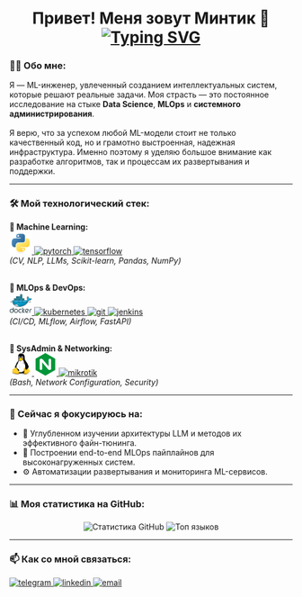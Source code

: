 <!-- Приветственный заголовок с гифкой/эмодзи -->
<h1 align="center">
  Привет! Меня зовут Минтик 🤖
  <a href="https://git.io/typing-svg"><img src="https://readme-typing-svg.herokuapp.com?font=Fira+Code&size=30&pause=1000&color=2CA5E0&center=true&vCenter=true&width=435&lines=Я+ML-инженер;...создаю+умные+системы;...люблю+новые+технологии+🤖" alt="Typing SVG" /></a>
</h1>

<!-- Секция "Обо мне" -->
<h3 align="left">👨‍💻 Обо мне:</h3>
<p align="left">
Я — ML-инженер, увлеченный созданием интеллектуальных систем, которые решают реальные задачи. Моя страсть — это постоянное исследование на стыке <b>Data Science</b>, <b>MLOps</b> и <b>системного администрирования</b>. 
<br><br>
Я верю, что за успехом любой ML-модели стоит не только качественный код, но и грамотно выстроенная, надежная инфраструктура. Именно поэтому я уделяю большое внимание как разработке алгоритмов, так и процессам их развертывания и поддержки.
</p>

---

<!-- Секция "Стек технологий" с иконками -->
<h3 align="left">🛠️ Мой технологический стек:</h3>
<p align="left">
  <!-- Блок Machine Learning -->
  <b>🔹 Machine Learning:</b>
  <br>
  <a href="https://www.python.org" target="_blank" rel="noreferrer"> <img src="https://raw.githubusercontent.com/devicons/devicon/master/icons/python/python-original.svg" alt="python" width="40" height="40"/> </a>
  <a href="https://pytorch.org/" target="_blank" rel="noreferrer"> <img src="https://www.vectorlogo.zone/logos/pytorch/pytorch-icon.svg" alt="pytorch" width="40" height="40"/> </a>
  <a href="https://www.tensorflow.org" target="_blank" rel="noreferrer"> <img src="https://www.vectorlogo.zone/logos/tensorflow/tensorflow-icon.svg" alt="tensorflow" width="40" height="40"/> </a>
  <br><i>(CV, NLP, LLMs, Scikit-learn, Pandas, NumPy)</i>
  <br><br>

  <!-- Блок MLOps & DevOps -->
  <b>🔹 MLOps & DevOps:</b>
  <br>
  <a href="https://www.docker.com/" target="_blank" rel="noreferrer"> <img src="https://raw.githubusercontent.com/devicons/devicon/master/icons/docker/docker-original-wordmark.svg" alt="docker" width="40" height="40"/> </a>
  <a href="https://kubernetes.io" target="_blank" rel="noreferrer"> <img src="https://www.vectorlogo.zone/logos/kubernetes/kubernetes-icon.svg" alt="kubernetes" width="40" height="40"/> </a>
  <a href="https://git-scm.com/" target="_blank" rel="noreferrer"> <img src="https://www.vectorlogo.zone/logos/git-scm/git-scm-icon.svg" alt="git" width="40" height="40"/> </a>
  <a href="https://www.jenkins.io" target="_blank" rel="noreferrer"> <img src="https://www.vectorlogo.zone/logos/jenkins/jenkins-icon.svg" alt="jenkins" width="40" height="40"/> </a>
  <br><i>(CI/CD, MLflow, Airflow, FastAPI)</i>
  <br><br>

  <!-- Блок SysAdmin & Networking -->
  <b>🔹 SysAdmin & Networking:</b>
  <br>
  <a href="https://www.linux.org/" target="_blank" rel="noreferrer"> <img src="https://raw.githubusercontent.com/devicons/devicon/master/icons/linux/linux-original.svg" alt="linux" width="40" height="40"/> </a>
  <a href="https://www.nginx.com" target="_blank" rel="noreferrer"> <img src="https://raw.githubusercontent.com/devicons/devicon/master/icons/nginx/nginx-original.svg" alt="nginx" width="40" height="40"/> </a>
  <a href="https://mikrotik.com/" target="_blank" rel="noreferrer"> <img src="https://img.icons8.com/color/48/000000/mikrotik.png" alt="mikrotik" width="40" height="40"/> </a>
  <br><i>(Bash, Network Configuration, Security)</i>
</p>

---

<!-- Секция "Чем я занимаюсь сейчас" -->
<h3 align="left">🎯 Сейчас я фокусируюсь на:</h3>
<ul>
  <li>🌱 Углубленном изучении архитектуры LLM и методов их эффективного файн-тюнинга.</li>
  <li>🚀 Построении end-to-end MLOps пайплайнов для высоконагруженных систем.</li>
  <li>⚙️ Автоматизации развертывания и мониторинга ML-сервисов.</li>
</ul>

---

<!-- Секция "GitHub статистика" -->
<h3 align="left">📊 Моя статистика на GitHub:</h3>
<p align="center">
  <!-- ❗️ ВАЖНО: Замените YOUR-USERNAME на ваш никнейм на GitHub -->
  <img src="https://github-readme-stats.vercel.app/api?username=Msakhibullin24&show_icons=true&theme=tokyonight&locale=ru" alt="Статистика GitHub" />
  <img src="https://github-readme-stats.vercel.app/api/top-langs/?username=Msakhibullin24&layout=compact&theme=tokyonight&locale=ru" alt="Топ языков" />
</p>

<!-- 💡 СОВЕТ: Не забудьте добавить репозитории с вашими лучшими проектами и закрепить их в профиле! -->

---

<!-- Секция "Как со мной связаться" -->
<h3 align="left">📫 Как со мной связаться:</h3>
<p align="left">
<a href="https://t.me/mintik24" target="_blank">
  <img src="https://img.shields.io/badge/Telegram-2CA5E0?style=for-the-badge&logo=telegram&logoColor=white" alt="telegram"/>
</a>
<a href="https://www.linkedin.com/in/your-profile-url" target="_blank">
  <img src="https://img.shields.io/badge/LinkedIn-0077B5?style=for-the-badge&logo=linkedin&logoColor=white" alt="linkedin"/>
</a>
<a href="mailto:msakhibullin24@gmail.com">
  <img src="https://img.shields.io/badge/Email-D14836?style=for-the-badge&logo=gmail&logoColor=white" alt="email"/>
</a>
</p>
